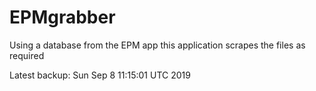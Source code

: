 # EPMgrabber
Using a database from the EPM app this application scrapes the files as required


Latest backup: Sun Sep 8 11:15:01 UTC 2019
